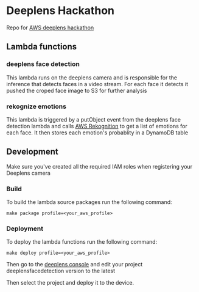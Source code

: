 # Deeplens Hackathon 

Repo for [AWS deeplens hackathon](https://awsdeeplens.devpost.com/)

## Lambda functions

### deeplens face detection

This lambda runs on the deeplens camera and is responsible for the inference that detects faces
in a video stream.
For each face it detects it pushed the croped face image to S3 for further analysis 

### rekognize emotions

This lambda is triggered by a putObject event from the deeplens face detection lambda and calls
[AWS Rekognition](https://aws.amazon.com/rekognition/) to get a list of emotions for each face.
It then stores each emotion's probablity in a DynamoDB table

## Development

Make sure you've created all the required IAM roles when registering your Deeplens camera

### Build

To build the lambda source packages run the following command:

```
make package profile=<your_aws_profile>

```

### Deployment

To deploy the lambda functions run the following command:

```
make deploy profile=<your_aws_profile>

```

Then go to the [deeplens console]() and edit your project deeplensfacedetection version to the latest

Then select the project and deploy it to the device. 
